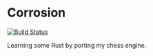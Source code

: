 # Corrosion

[![Build Status](https://travis-ci.com/maumay/Corrosion.svg?branch=master)](https://travis-ci.com/maumay/Corrosion)

Learning some Rust by porting my chess engine.
